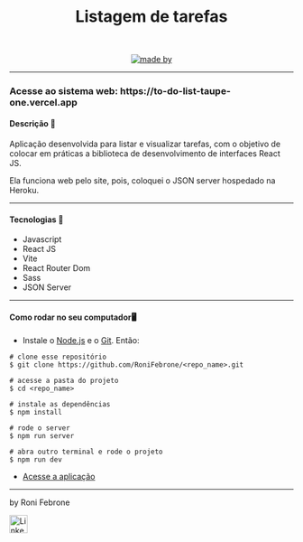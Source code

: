 <div align="center">
	<h1>Listagem de tarefas</h1>
	<br>
	<p align="center">
		<a href="https://www.linkedin.com/in/roni-febrone-97b007275/">
		  <img alt="made by" src="https://img.shields.io/badge/made%20by-Roni%20Febrone-blue">
		</a>
	</p>
</div>

<hr>

<h3> Acesse ao sistema web: https://to-do-list-taupe-one.vercel.app </h3> 



<h4>Descrição 📄</h4>

Aplicação desenvolvida para listar e visualizar tarefas, com o objetivo de colocar em práticas a biblioteca de desenvolvimento de interfaces React JS.

Ela funciona web pelo site, pois, coloquei o JSON server hospedado na Heroku.

<hr>

<h4>Tecnologias 🚀</h4>

- Javascript
- React JS
- Vite
- React Router Dom
- Sass
- JSON Server

<hr>

<h4>Como rodar no seu computador🖥️</h4>

- Instale o [Node.js](https://nodejs.org/en/download/) e o [Git](https://git-scm.com/book/en/v2/Getting-Started-Installing-Git). Então:

```
# clone esse repositório
$ git clone https://github.com/RoniFebrone/<repo_name>.git

# acesse a pasta do projeto
$ cd <repo_name>

# instale as dependências
$ npm install

# rode o server
$ npm run server

# abra outro terminal e rode o projeto
$ npm run dev
```
- [Acesse a aplicação](http://localhost:5173)

<hr>

by Roni Febrone<br>
<div>
	<a href="https://www.linkedin.com/in/roni-febrone-97b007275/"> 
		<img width="32px" src="https://media.licdn.com/dms/image/D4E03AQH9ZVlkc3Ts1A/profile-displayphoto-shrink_800_800/0/1683079137146?e=1713398400&v=beta&t=HofEme0JOWWTK4hE3TJiEwOXiaEUWKhdtnGskv7170s" alt="LinkedIn">
	</a>
</div>

